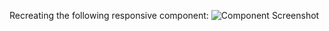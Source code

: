 Recreating the following responsive component:
![Component Screenshot](https://user-images.githubusercontent.com/58377971/118041730-24686680-b341-11eb-9b76-674b26057727.png)
